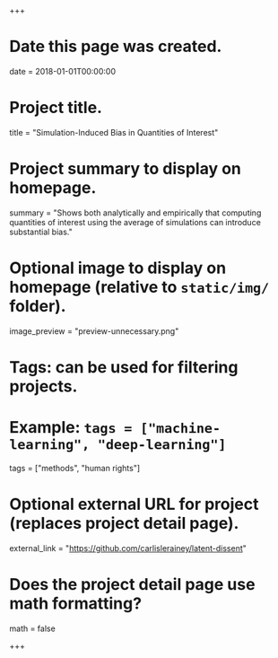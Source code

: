 +++
# Date this page was created.
date = 2018-01-01T00:00:00

# Project title.
title = "Simulation-Induced Bias in Quantities of Interest"

# Project summary to display on homepage.
summary = "Shows both analytically and empirically that computing quantities of interest using the average of simulations can introduce substantial bias."

# Optional image to display on homepage (relative to `static/img/` folder).
image_preview = "preview-unnecessary.png"

# Tags: can be used for filtering projects.
# Example: `tags = ["machine-learning", "deep-learning"]`
tags = ["methods", "human rights"]

# Optional external URL for project (replaces project detail page).
external_link = "https://github.com/carlislerainey/latent-dissent"

# Does the project detail page use math formatting?
math = false

+++

